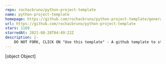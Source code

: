```yaml
---
repo: rochacbruno/python-project-template
name: python-project-template
homepage: https://github.com/rochacbruno/python-project-template/generate
url: https://github.com/rochacbruno/python-project-template
stars: 1169
starredAt: 2021-08-28T04:49:22Z
description: |-
    DO NOT FORK, CLICK ON "Use this template" - A github template to start a Python Project - this uses github actions to generate your project based on the template.
---
```


[object Object]
